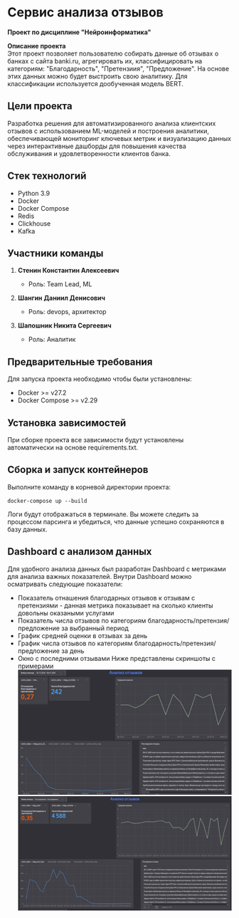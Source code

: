 # Сервис анализа отзывов   
**Проект по дисциплине "Нейроинформатика"** 

**Описание проекта**  
Этот проект позволяет пользователю собирать данные об отзывах о банках с сайта banki.ru, агрегировать их, классифицировать на категориям: "Благодарность", "Претензиия", "Предложение". На основе этих данных можно будет выстроить свою аналитику. Для классификации используется дообученная модель BERT. 

## Цели проекта  
Разработка решения для автоматизированного анализа клиентских отзывов с использованием ML-моделей и построения аналитики, обеспечивающей мониторинг ключевых метрик и визуализацию данных через интерактивные дашборды для повышения качества обслуживания и удовлетворенности клиентов банка.

## Стек технологий  
- Python 3.9
- Docker
- Docker Compose
- Redis
- Clickhouse
- Kafka

## Участники команды  
1. **Стенин Константин Алексеевич**  
   - Роль: Team Lead, ML


2. **Шангин Даниил Денисович**
   - Роль: devops, архитектор

3. **Шапошник Никита Сергеевич** 
   - Роль: Аналитик

## Предварительные требования

Для запуска проекта необходимо чтобы были установлены:

- Docker >= v27.2
- Docker Compose >= v2.29

## Установка зависимостей

При сборке проекта все зависимости будут установлены автоматически на основе   requirements.txt.

## Сборка и запуск контейнеров

Выполните команду в корневой директории проекта:

```
docker-compose up --build
```

Логи будут отображаться в терминале. Вы можете следить за процессом парсинга и убедиться, что данные успешно сохраняются в базу данных.

## Dashboard с анализом данных

Для удобного анализа данных был разработан Dashboard с метриками для анализа важных показателей. Внутри Dashboard можно осматривать следующие показатели:
- Показатель отнашения благодарных отзывов к отзывам с претензиями - данная метрика показывает на сколько клиенты довольны оказаными услугами
- Показатель числа отзывов по категориям благодарность/претензия/предложение за выбранный период
- График средней оценки в отзывах за день
- График числа отзывов по категориям благодарность/претензия/предложение за день
- Окно с последними отзывами
Ниже представлены скриншоты с примерами
![](https://github.com/MrBasten/MLSD_proj/blob/main/image/%20Dashboard%20Screenshot%201.jpg)
![](https://github.com/MrBasten/MLSD_proj/blob/main/image/Dashboard%20Screenshot%202.jpg)
